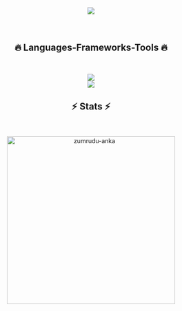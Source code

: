 <h1 align="center">
  <a href="https://git.io/typing-svg">
    <img src="https://readme-typing-svg.herokuapp.com/?lines=Hi+There!+👋;+Myself+ViveK!;&center=true&size=30">
  </a>
</h1>


<br/>


<h2 align="center">🔥 Languages-Frameworks-Tools 🔥</h2>
<br>
<p align="center">
  <a href="#">
    <img src="https://skillicons.dev/icons?i=git,github,java,javascript,html,css,sass,bootstrap,tailwind" /> <br/>
    <img src="https://skillicons.dev/icons?i=netlify,linux,vscode,discord,idea,linkedin,nodejs" />

  </a>
</p>


<h2 align="center">⚡ Stats ⚡</h2>
<br>
<p align="center">
  <div align="center">
    <a href="#" title="Go to Source">
      <img align="center" width=390 src="https://github-readme-streak-stats.herokuapp.com/?user=GitsOfVivek&theme=react&border=61dafb&hide_border=true" alt="zumrudu-anka" />
    </a>
  </div>
  <br>
  <br>
  <br>
</p>
